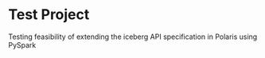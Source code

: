 # Test Project

Testing feasibility of extending the iceberg API specification in Polaris using PySpark